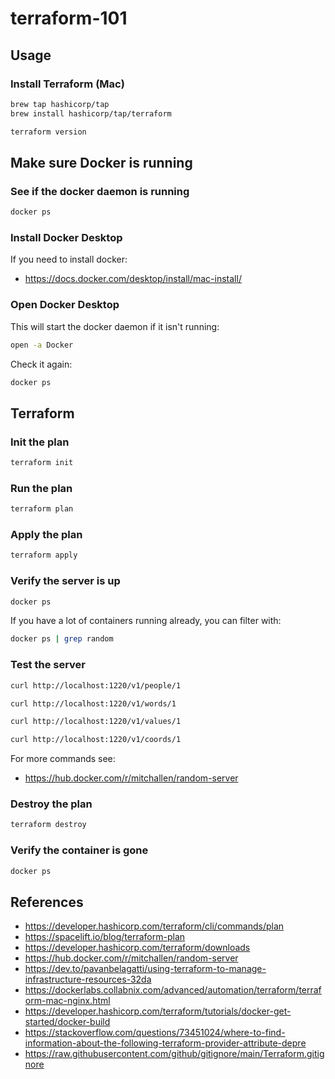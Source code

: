 
# terraform-101

## Usage

### Install Terraform (Mac)

```sh
brew tap hashicorp/tap
brew install hashicorp/tap/terraform

terraform version
```

## Make sure Docker is running

### See if the docker daemon is running

```sh
docker ps
```

### Install Docker Desktop

If you need to install docker:

* https://docs.docker.com/desktop/install/mac-install/

### Open Docker Desktop

This will start the docker daemon if it isn't running:

```sh
open -a Docker
```

Check it again:

```sh
docker ps
```

## Terraform

### Init the plan

```sh
terraform init
``` 

### Run the plan

```sh
terraform plan
```

### Apply the plan

```sh
terraform apply
```

### Verify the server is up

```sh
docker ps
```

If you have a lot of containers running already, you can filter with:

```sh
docker ps | grep random
```

### Test the server

```sh
curl http://localhost:1220/v1/people/1

curl http://localhost:1220/v1/words/1

curl http://localhost:1220/v1/values/1

curl http://localhost:1220/v1/coords/1
```

For more commands see:

* https://hub.docker.com/r/mitchallen/random-server

### Destroy the plan

```sh
terraform destroy
```

### Verify the container is gone

```sh
docker ps
```

## References

* https://developer.hashicorp.com/terraform/cli/commands/plan
* https://spacelift.io/blog/terraform-plan
* https://developer.hashicorp.com/terraform/downloads
* https://hub.docker.com/r/mitchallen/random-server
* https://dev.to/pavanbelagatti/using-terraform-to-manage-infrastructure-resources-32da
* https://dockerlabs.collabnix.com/advanced/automation/terraform/terraform-mac-nginx.html
* https://developer.hashicorp.com/terraform/tutorials/docker-get-started/docker-build
* https://stackoverflow.com/questions/73451024/where-to-find-information-about-the-following-terraform-provider-attribute-depre
* https://raw.githubusercontent.com/github/gitignore/main/Terraform.gitignore
